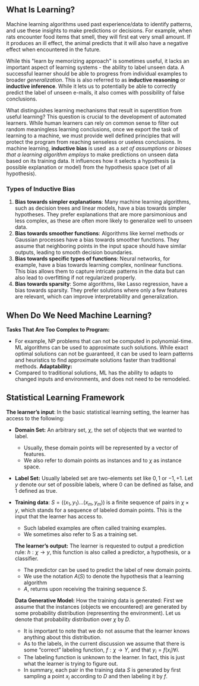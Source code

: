 
## What Is Learning?

Machine learning algorithms used past experience/data to identify patterns, and use these insights to make predictions or decisions. For example, when rats encounter food items that smell, they will first eat very small amount. If it produces an ill effect, the animal predicts that it will also have a negative effect when encountered in the future.

While this "learn by memorizing approach" is sometimes useful, it lacks an important aspect of learning systems - the ability to label unseen data. A successful learner should be able to progress from individual examples to broader _generalization_. This is also referred to as **inductive reasoning** or **inductive inference**. While it lets us to potentially be able to correctly predict the label of unseen e-mails, it also comes with possibility of false conclusions.

What distinguishes learning mechanisms that result in superstition from useful learning? This question is crucial to the development of automated learners. While human learners can rely on common sense to filter out random meaningless learning conclusions, once we export the task of learning to a machine, we must provide well defined principles that will protect the program from reaching senseless or useless conclusions. In machine learning, **inductive bias** is used  as a _set of assumptions or biases that a learning algorithm employs_ to make predictions on unseen data based on its training data. It influences how it selects a hypothesis (a possible explanation or model) from the hypothesis space (set of all hypothesis).

### Types of Inductive Bias

1. ****Bias towards simpler explanations****: Many machine learning algorithms, such as decision trees and linear models, have a bias towards simpler hypotheses. They prefer explanations that are more parsimonious and less complex, as these are often more likely to generalize well to unseen data.
2. ****Bias towards smoother functions****: Algorithms like kernel methods or Gaussian processes have a bias towards smoother functions. They assume that neighboring points in the input space should have similar outputs, leading to smooth decision boundaries.
3. ****Bias towards specific types of functions****: Neural networks, for example, have a bias towards learning complex, nonlinear functions. This bias allows them to capture intricate patterns in the data but can also lead to overfitting if not regularized properly.
4. ****Bias towards sparsity****: Some algorithms, like Lasso regression, have a bias towards sparsity. They prefer solutions where only a few features are relevant, which can improve interpretability and generalization.

## When Do We Need Machine Learning?

**Tasks That Are Too Complex to Program:** 
* For example, NP problems that can not be computed in polynomial-time. ML algorithms can be used to approximate such solutions. While exact optimal solutions can not be guaranteed, it can be used to learn patterns and heuristics to find approximate solutions faster than traditional methods.
 **Adaptability:**
* Compared to traditional solutions, ML has the ability to adapts to changed inputs and environments, and does not need to be remodeled.

## Statistical Learning Framework

**The learner’s input**: In the basic statistical learning setting, the learner has access to the following:
* **Domain Set:** An arbitrary set, $\chi$, the set of objects that we wanted to label. 
	* Usually, these domain points will be represented by a vector of features.
	* We also refer to domain points as instances and to $\chi$ as instance space.
* **Label Set:** Usually labeled set are two-elements set like ${0,1}$ or ${-1, +1}$.  Let $y$ denote our set of possible labels, where $0$ can be defined as false, and $1$ defined as true.
* **Training data**: $S=((x_1,y_1)...(x_m,y_m)$) is a finite sequence of pairs in $\chi \times y$, which stands for a sequence of labeled domain points. This is the input that the learner has access to.
	* Such labeled examples are often called training examples.
	* We sometimes also refer to S as a training set.

	**The learner’s output:** The learner is requested to output a prediction rule:
	$h : \chi \rightarrow y$, this function is also called a predictor, a hypothesis, or a classifier.
	* The predictor can be used to predict the label of new domain points. 
	* We use the notation $A(S)$ to denote the hypothesis that a learning algorithm
	* $A$, returns upon receiving the training sequence $S$.
	
	**Data Generative Model:** How the training data is generated: First we assume that the instances (objects we encountered) are generated by some probability distribution (representing the environment). Let us denote that probability distribution over $\chi$ by $D$.
	* It is important to note that we do not assume that the learner knows anything about this distribution.
	* As to the labels, in the current discussion we assume that there is some “correct” labeling function, $f : \chi \rightarrow Y$, and that $y_i = f(x_i) \forall i$.
	* The labeling function is unknown to the learner. In fact, this is just what the learner is trying to figure out.
	* In summary, each pair in the training data $S$ is generated by first sampling a point $x_i$ according to $D$ and then labeling it by $f$.
	
